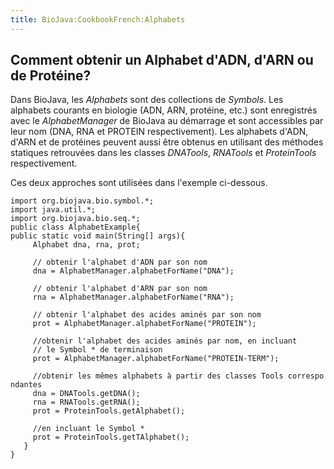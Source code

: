 ```yaml
---
title: BioJava:CookbookFrench:Alphabets
---
```


Comment obtenir un Alphabet d'ADN, d'ARN ou de Protéine?
--------------------------------------------------------

Dans BioJava, les *Alphabets* sont des collections de *Symbols*. Les
alphabets courants en biologie (ADN, ARN, protéine, etc.) sont
enregistrés avec le *AlphabetManager* de BioJava au démarrage et sont
accessibles par leur nom (DNA, RNA et PROTEIN respectivement). Les
alphabets d'ADN, d'ARN et de protéines peuvent aussi être obtenus en
utilisant des méthodes statiques retrouvées dans les classes *DNATools*,
*RNATools* et *ProteinTools* respectivement.

Ces deux approches sont utilisées dans l'exemple ci-dessous.

`import org.biojava.bio.symbol.*;`  
`import java.util.*;`  
`import org.biojava.bio.seq.*;`  
`public class AlphabetExample{`  
`public static void main(String[] args){`  
`     Alphabet dna, rna, prot;`  
`       `  
`     // obtenir l'alphabet d'ADN par son nom`  
`     dna = AlphabetManager.alphabetForName("DNA");`  
`       `  
`     // obtenir l'alphabet d'ARN par son nom`  
`     rna = AlphabetManager.alphabetForName("RNA");`  
`       `  
`     // obtenir l'alphabet des acides aminés par son nom`  
`     prot = AlphabetManager.alphabetForName("PROTEIN");`  
`       `  
`     //obtenir l'alphabet des acides aminés par nom, en incluant`  
`     // le Symbol * de terminaison`  
`     prot = AlphabetManager.alphabetForName("PROTEIN-TERM");`  
`       `  
`     //obtenir les mêmes alphabets à partir des classes Tools correspondantes`  
`     dna = DNATools.getDNA();`  
`     rna = RNATools.getRNA();`  
`     prot = ProteinTools.getAlphabet();`  
`       `  
`     //en incluant le Symbol *`  
`     prot = ProteinTools.getTAlphabet();`  
`   }`  
`}`
